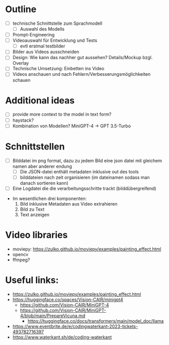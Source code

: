 # Outline

- [ ] technische Schnittstelle zum Sprachmodell
  - [ ] Auswahl des Modells
- [ ] Prompt-Engineering
- [ ] Videoauswahl für Entwicklung und Tests
  - [ ] evtl erstmal testbilder
- [ ] Bilder aus Videos ausschneiden
- [ ] Design: Wie kann das nachher gut aussehen? Details/Mockup bzgl. Overlay
- [ ] Technische Umsetzung: Einbetten ins Video
- [ ] Videos anschauen und nach Fehlern/Verbesserungsmöglichkeiten schauen

# Additional ideas
- [ ] provide more context to the model in text form?
- [ ] haystack?
- [ ] Kombination von Modellen? MiniGPT-4 -> GPT 3.5-Turbo

# Schnittstellen
- [ ] Bilddatei im png format, dazu zu jedem Bild eine json datei mit gleichem namen aber anderer endung
  - [ ] Die JSON-datei enthält metadaten inklusive out des tools
  - [ ] bilddateien nach zeit organisieren (im dateinamen sodass man danach sortieren kann)
- [ ] Eine Logdatei die die verarbeitungsschritte trackt (bilddübergreifend)
- Im wesentlichen drei komponenten:
  1. Bild inklusive Metadaten aus Video extrahieren
  2. Bild zu Text
  3. Text anzeigen

# Video libraries
 - moviepy: https://zulko.github.io/moviepy/examples/painting_effect.html
 - opencv
 - ffmpeg?

# Useful links:
- https://zulko.github.io/moviepy/examples/painting_effect.html
- https://huggingface.co/spaces/Vision-CAIR/minigpt4
  - https://github.com/Vision-CAIR/MiniGPT-4
  - https://github.com/Vision-CAIR/MiniGPT-4/blob/main/PrepareVicuna.md
    - https://huggingface.co/docs/transformers/main/model_doc/llama
- https://www.eventbrite.de/e/codingwaterkant-2023-tickets-493782716397
- https://www.waterkant.sh/de/coding-waterkant